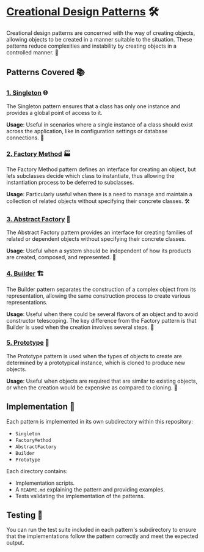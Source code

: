 # [Creational Design Patterns](../README.md) 🛠️

Creational design patterns are concerned with the way of creating objects, allowing objects to be created in a manner suitable to the situation. These patterns reduce complexities and instability by creating objects in a controlled manner. 🎯

## Patterns Covered 📚

### [1. Singleton](./Singleton/) 🌐
The Singleton pattern ensures that a class has only one instance and provides a global point of access to it.

**Usage**: Useful in scenarios where a single instance of a class should exist across the application, like in configuration settings or database connections. 🔄

### [2. Factory Method](./FactoryMethod/) 🏭
The Factory Method pattern defines an interface for creating an object, but lets subclasses decide which class to instantiate, thus allowing the instantiation process to be deferred to subclasses.

**Usage**: Particularly useful when there is a need to manage and maintain a collection of related objects without specifying their concrete classes. 🛠️

### [3. Abstract Factory](./AbstractFactory/) 🎨
The Abstract Factory pattern provides an interface for creating families of related or dependent objects without specifying their concrete classes.

**Usage**: Useful when a system should be independent of how its products are created, composed, and represented. 👥

### [4. Builder](./Builder/) 🏗️
The Builder pattern separates the construction of a complex object from its representation, allowing the same construction process to create various representations.

**Usage**: Useful when there could be several flavors of an object and to avoid constructor telescoping. The key difference from the Factory pattern is that Builder is used when the creation involves several steps. 📐

### [5. Prototype](./Prototype/) 🐑
The Prototype pattern is used when the types of objects to create are determined by a prototypical instance, which is cloned to produce new objects.

**Usage**: Useful when objects are required that are similar to existing objects, or when the creation would be expensive as compared to cloning. 🔁

## Implementation 🔧
Each pattern is implemented in its own subdirectory within this repository:
- `Singleton`
- `FactoryMethod`
- `AbstractFactory`
- `Builder`
- `Prototype`

Each directory contains:
- Implementation scripts.
- A `README.md` explaining the pattern and providing examples.
- Tests validating the implementation of the patterns.

## Testing 🧪
You can run the test suite included in each pattern's subdirectory to ensure that the implementations follow the pattern correctly and meet the expected output.